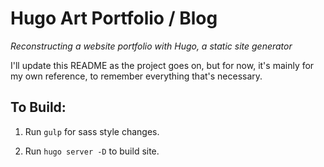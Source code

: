 # Hugo Art Portfolio / Blog
*Reconstructing a website portfolio with Hugo, a static site generator*

I'll update this README as the project goes on, but for now, it's mainly for my own reference, to remember everything that's necessary.

## To Build:
1. Run `gulp` for sass style changes.

2. Run `hugo server -D` to build site.
